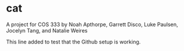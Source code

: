 cat
===

A project for COS 333 by Noah Apthorpe, Garrett Disco, Luke Paulsen, Jocelyn Tang, and Natalie Weires

This line added to test that the Github setup is working.